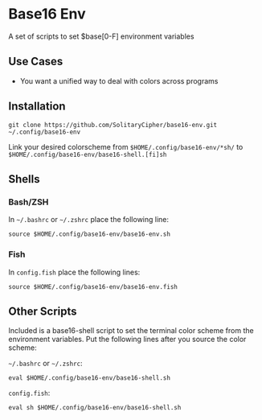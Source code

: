 # Base16 Env
A set of scripts to set $base[0-F] environment variables

## Use Cases
* You want a unified way to deal with colors across programs

## Installation

    git clone https://github.com/SolitaryCipher/base16-env.git ~/.config/base16-env

Link your desired colorscheme from `$HOME/.config/base16-env/*sh/` to `$HOME/.config/base16-env/base16-shell.[fi]sh`

## Shells

### Bash/ZSH
In `~/.bashrc` or `~/.zshrc` place the following line:
    
    source $HOME/.config/base16-env/base16-env.sh


### Fish
In `config.fish` place the following lines:

    source $HOME/.config/base16-env/base16-env.fish

## Other Scripts
Included is a base16-shell script to set the terminal color scheme from the 
environment variables. Put the following lines after you source the color scheme:

`~/.bashrc` or `~/.zshrc`:

    eval $HOME/.config/base16-env/base16-shell.sh

`config.fish`:

    eval sh $HOME/.config/base16-env/base16-shell.sh
  

